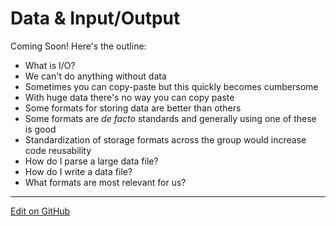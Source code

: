 # Data & Input/Output

Coming Soon! Here's the outline:

* What is I/O?
* We can't do anything without data
* Sometimes you can copy-paste but this quickly becomes cumbersome
* With huge data there's no way you can copy paste
* Some formats for storing data are better than others
* Some formats are _de facto_ standards and generally using one of these is good
* Standardization of storage formats across the group would increase code reusability
* How do I parse a large data file?
* How do I write a data file?
* What formats are most relevant for us?

---
[Edit on GitHub](https://github.com/McCoyGroup/References/edit/gh-pages/McCoy%20Group%20Code%20Academy/DataIO/index.md)